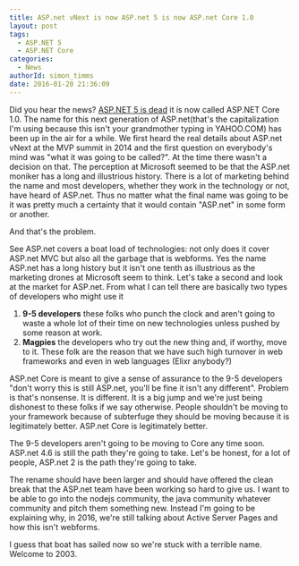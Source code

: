 ```yaml
---
title: ASP.net vNext is now ASP.net 5 is now ASP.net Core 1.0
layout: post
tags:
  - ASP.NET 5
  - ASP.NET Core
categories:
  - News
authorId: simon_timms
date: 2016-01-20 21:36:09
---
```


Did you hear the news? [ASP.NET 5 is dead](http://www.hanselman.com/blog/ASPNET5IsDeadIntroducingASPNETCore10AndNETCore10.aspx) it is now called ASP.NET Core 1.0. The name for this next generation of ASP.net(that's the capitalization I'm using because this isn't your grandmother typing in YAHOO.COM) has been up in the air for a while. We first heard the real details about ASP.net vNext at the MVP summit in 2014 and the first question on everybody's mind was "what it was going to be called?". At the time there wasn't a decision on that. <!-- more --> The perception at Microsoft seemed to be that the ASP.net moniker has a long and illustrious history. There is a lot of marketing behind the name and most developers, whether they work in the technology or not, have heard of ASP.net. Thus no matter what the final name was going to be it was pretty much a certainty that it would contain "ASP.net" in some form or another. 

And that's the problem. 

See ASP.net covers a boat load of technologies: not only does it cover ASP.net MVC but also all the garbage that is webforms. Yes the name ASP.net has a long history but it isn't one tenth as illustrious as the marketing drones at Microsoft seem to think. Let's take a second and look at the market for ASP.net. From what I can tell there are basically two types of developers who might use it

1. **9-5 developers** these folks who punch the clock and aren't going to waste a whole lot of their time on new technologies unless pushed by some reason at work.
2. **Magpies** the developers who try out the new thing and, if worthy, move to it. These folk are the reason that we have such high turnover in web frameworks and even in web languages (Elixr anybody?) 

ASP.net Core is meant to give a sense of assurance to the 9-5 developers "don't worry this is still ASP.net, you'll be fine it isn't any different". Problem is that's nonsense. It is different. It is a big jump and we're just being dishonest to these folks if we say otherwise. People shouldn't be moving to your framework because of subterfuge they should be moving because it is legitimately better. ASP.net Core is legitimately better. 

The 9-5 developers aren't going to be moving to Core any time soon. ASP.net 4.6 is still the path they're going to take. Let's be honest, for a lot of people, ASP.net 2 is the path they're going to take. 

The rename should have been larger and should have offered the clean break that the ASP.net team have been working so hard to give us. I want to be able to go into the nodejs community, the java community whatever community and pitch them something new. Instead I'm going to be explaining why, in 2016, we're still talking about Active Server Pages and how this isn't webforms. 

I guess that boat has sailed now so we're stuck with a terrible name. Welcome to 2003.